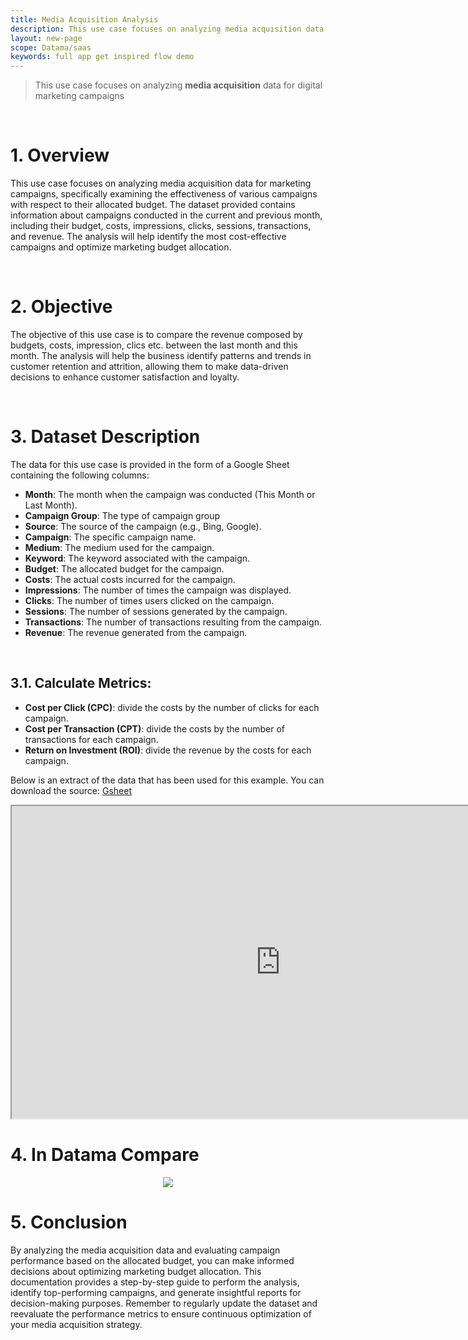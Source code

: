 ```yaml
---
title: Media Acquisition Analysis
description: This use case focuses on analyzing media acquisition data for digital marketing campaigns
layout: new-page
scope: Datama/saas
keywords: full app get inspired flow demo 
---
```

> This use case focuses on analyzing **media acquisition** data for digital marketing campaigns

<br>

# 1. Overview

This use case focuses on analyzing media acquisition data for marketing campaigns, specifically examining the effectiveness of various campaigns with respect to their allocated budget. The dataset provided contains information about campaigns conducted in the current and previous month, including their budget, costs, impressions, clicks, sessions, transactions, and revenue. The analysis will help identify the most cost-effective campaigns and optimize marketing budget allocation.


<br>

# 2. Objective

The objective of this use case is to compare the revenue composed by budgets, costs, impression, clics etc. between the last month and this month. The analysis will help the business identify patterns and trends in customer retention and attrition, allowing them to make data-driven decisions to enhance customer satisfaction and loyalty.

<br>

# 3. Dataset Description

The data for this use case is provided in the form of a Google Sheet containing the following columns:

- **Month**: The month when the campaign was conducted (This Month or Last Month).
- **Campaign Group**: The type of campaign group
- **Source**: The source of the campaign (e.g., Bing, Google).
- **Campaign**: The specific campaign name.
- **Medium**: The medium used for the campaign.
- **Keyword**: The keyword associated with the campaign.
- **Budget**: The allocated budget for the campaign.
- **Costs**: The actual costs incurred for the campaign.
- **Impressions**: The number of times the campaign was displayed.
- **Clicks**: The number of times users clicked on the campaign.
- **Sessions**: The number of sessions generated by the campaign.
- **Transactions**: The number of transactions resulting from the campaign.
- **Revenue**: The revenue generated from the campaign.

<br>

## 3.1. Calculate Metrics:

- **Cost per Click (CPC)**: divide the costs by the number of clicks for each campaign.
- **Cost per Transaction (CPT)**: divide the costs by the number of transactions for each campaign.
- **Return on Investment (ROI)**: divide the revenue by the costs for each campaign.


Below is an extract of the data that has been used for this example. You can download the source: [Gsheet](https://docs.google.com/spreadsheets/d/1bNEeqm5CfpPmYPr_t4ff1xcJkSBKoVvwJd4vKB0sDzs/edit#gid=641943488)

<iframe src="https://docs.google.com/spreadsheets/d/e/2PACX-1vTXYphkUS8WX6Wa4GZp5LBisnEOoqdLyp9darrXuIJPqmsnv_f8Tvhq_0sNX7L2uVfIaJjonTP2j8Fm/pubhtml?gid=641943488&amp;single=true&amp;widget=true&amp;headers=false" width="860" height="500"></iframe>

# 4. In Datama Compare

<center><img src="{{site.url}}/{{site.baseurl}}/core_app/new/interface/homepage/get_inspired/images/Example_mediaAcquisition.jpg "/></center>


# 5. Conclusion 

By analyzing the media acquisition data and evaluating campaign performance based on the allocated budget, you can make informed decisions about optimizing marketing budget allocation. This documentation provides a step-by-step guide to perform the analysis, identify top-performing campaigns, and generate insightful reports for decision-making purposes. Remember to regularly update the dataset and reevaluate the performance metrics to ensure continuous optimization of your media acquisition strategy.
